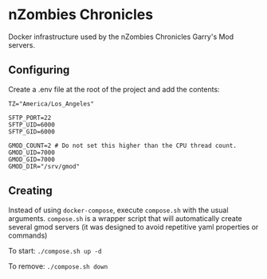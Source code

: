 # nZombies Chronicles
Docker infrastructure used by the nZombies Chronicles Garry's Mod servers. 

## Configuring
Create a .env file at the root of the project and add the contents:

```
TZ="America/Los_Angeles"

SFTP_PORT=22
SFTP_UID=6000
SFTP_GID=6000

GMOD_COUNT=2 # Do not set this higher than the CPU thread count.
GMOD_UID=7000 
GMOD_GID=7000
GMOD_DIR="/srv/gmod"
```

## Creating
Instead of using `docker-compose`, execute `compose.sh` with the usual arguments. 
`compose.sh` is a wrapper script that will automatically create several gmod servers (it was designed to avoid repetitive yaml properties or commands)

To start:
`./compose.sh up -d`

To remove:
`./compose.sh down`

